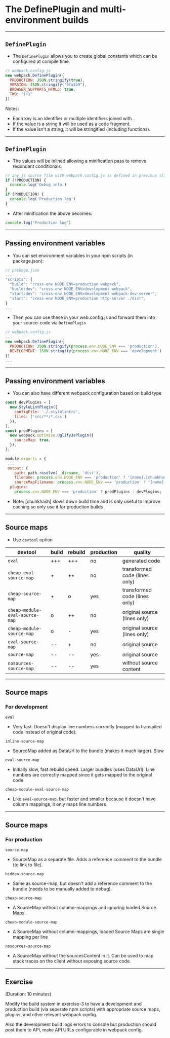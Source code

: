 # The DefinePlugin and multi-environment builds

---

## `DefinePlugin`

- The `DefinePlugin` allows you to create global constants which can be configured at compile time. 

```js
// webpack.config.js
new webpack.DefinePlugin({
  PRODUCTION: JSON.stringify(true),
  VERSION: JSON.stringify("5fa3b9"),
  BROWSER_SUPPORTS_HTML5: true,
  TWO: "1+1"
})
```

Notes:

- Each key is an identifier or multiple identifiers joined with `.`
- If the value is a string it will be used as a code fragment.
- If the value isn't a string, it will be stringified (including functions).

---

## `DefinePlugin`

- The values will be inlined allowing a minification pass to remove redundant conditionals.

```js
// any js source file with webpack.config.js as defined in previous slide
if (!PRODUCTION) {
  console.log('Debug info')
}
if (PRODUCTION) {
  console.log('Production log')
}
```

- After minification the above becomes:

```js
console.log('Production log')
```

---

## Passing environment variables

- You can set environment variables in your npm scripts (in package.json):

```js
// package.json
...
"scripts": {
  "build": "cross-env NODE_ENV=production webpack",
  "build:dev": "cross-env NODE_ENV=development webpack",
  "start:dev": "cross-env NODE_ENV=development webpack-dev-server",
  "start": "cross-env NODE_ENV=production http-server ./dist",
}
...
```

-  Then you can use these in your web.config.js and forward them into your source-code via `DefinePlugin`

```js
// webpack.config.js
...
new webpack.DefinePlugin({
  PRODUCTION: JSON.stringify(process.env.NODE_ENV === 'production'),
  DEVELOPMENT: JSON.stringify(process.env.NODE_ENV === 'development')
})
...
```

---

## Passing environment variables

-  You can also have different webpack configuration based on build type

```js
const devPlugins = [
  new StyleLintPlugin({
    configFile: './.stylelintrc',
    files: ['src/**/*.css']
  }),
];
const prodPlugins = [
  new webpack.optimize.UglifyJsPlugin({
    sourceMap: true,
  }),
];

module.exports = {
 ... 
 output: {
    path: path.resolve(__dirname, 'dist'),
    filename: process.env.NODE_ENV === 'production' ? '[name].[chunkhash].js' : '[name].js',
    sourceMapFilename: process.env.NODE_ENV === 'production' ? '[name].[chunkhash].js.map' : '[name].js.map',
  plugins: 
    process.env.NODE_ENV === 'production' ? prodPlugins : devPlugins;
```

- Note: [chunkhash] slows down build time and is only useful to improve caching so only use it for production builds

---

## Source maps
- Use `devtool` option

| devtool |	build |	rebuild |	production | quality |
|---------|-------|---------|------------|---------|
| `eval` | +++ | +++ | no |	generated code |
| `cheap-eval-source-map` |	+ |	++ | no |	transformed code (lines only) |
| `cheap-source-map` | + | o | yes | transformed code (lines only) |
| `cheap-module-eval-source-map` | o | ++ |	no | original source (lines only) |
| `cheap-module-source-map` |	o |	-	 | yes | original source (lines only) |
| `eval-source-map` |	-- | + | no |	original source |
| `source-map` | -- |	--	| yes |	original source |
| `nosources-source-map` | -- |	-- | yes |	without source content |

---

## Source maps

### For development

`eval` 
- Very fast. Doesn't display line numbers correctly (mapped to transpiled code instead of original code).

`inline-source-map` 
- SourceMap added as DataUrl to the bundle (makes it much larger). Slow

`eval-source-map` 
- Initially slow, fast rebuild speed. Larger bundles (uses DataUrl). Line numbers are correctly mapped since it gets mapped to the original code.

`cheap-module-eval-source-map`
- Like `eval-source-map`, but faster and smaller because it doesn't have column mappings, it only maps line numbers.

---

## Source maps

### For production

`source-map` 
- SourceMap as a separate file. Adds a reference comment to the bundle (to link to file).

`hidden-source-map` 
- Same as source-map, but doesn't add a reference comment to the bundle (needs to be manually added to debug).

`cheap-source-map` 
- A SourceMap without column-mappings and ignoring loaded Source Maps.

`cheap-module-source-map` 
- A SourceMap without column-mappings, loaded Source Maps are single mapping per line

`nosources-source-map` 
- A SourceMap without the sourcesContent in it. Can be used to map stack traces on the client without exposing source code.

---

## Exercise

(Duration: 10 minutes)

Modify the build system in exercise-3 to have a development and production build (via seperate npm scripts) with appropriate source maps, plugins, and other relevant webpack config. 

Also the development build logs errors to console but production should post them to API, make API URLs configurable in webpack config.